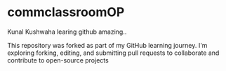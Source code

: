 # commclassroomOP

Kunal Kushwaha learing github amazing..




This repository was forked as part of my GitHub learning journey. I'm exploring forking, editing, and submitting pull requests to collaborate and contribute to open-source projects